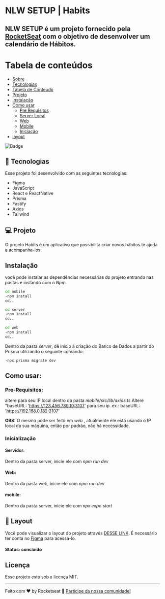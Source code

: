 # NLW SETUP | Habits

## NLW SETUP é um projeto fornecido pela [**RocketSeat**](https://app.rocketseat.com.br) com o objetivo de desenvolver um calendário de Hábitos.

Tabela de conteúdos
=================
   * [Sobre](#tecnologias)
   * [Tecnologias](#tecnologias)
   * [Tabela de Conteudo](#tabela-de-conteudo)
   * [Projeto](#projeto)
   * [Instalação](#instalacao)
   * [Como usar](#como-usar)
      * [Pre Requisitos](#pre-requisitos)
      * [Server Local](#local-server)
      * [Web](#web)
      * [Mobile](#mobile)
      * [Iniciação](#iniciacao)
   * [layout](#layout)


![Badge](https://img.shields.io/static/v1?label=license&message=MIT&color=49AA26&labelColor=000000) 

## 🚀 Tecnologias

Esse projeto foi desenvolvido com as seguintes tecnologias:

- Figma
- JavaScript
- React e ReactNative
- Prisma
- Fastify
- Axios
- Tailwind

## 💻 Projeto

O projeto Habits é um aplicativo que possibilita criar novos hábitos te ajuda a acompanha-los.

## Instalação
você pode instalar as dependências necessárias do projeto entrando nas pastas e instando com o *Npm*
```bash
cd mobile
-npm install
cd..
```
```bash
cd server
-npm install
cd..
```
```bash
cd web
-npm install
cd..
```

Dentro da pasta *server*, dê inicio à criação do Banco de Dados a partir do Prisma utilizando o seguinte comando: 

```bash
-npx prisma migrate dev
```

## Como usar:
### Pre-Requisitos:
  altere para seu IP local dentro da pasta 
   *mobile/src/lib/axios.ts*
    Altere "baseURL: 'https://123.456.789.10:3107' para seu ip.
      ex.: baseURL: 'https://192.168.0.182:3107'


**OBS:** O mesmo pode ser feito em *web* , atualmente ele está usando o IP local da sua máquina, então por padrão, não há necessidade.

### Inicialização
#### Servidor:
 Dentro da pasta server, inicie ele com *npm run dev*

#### Web:
 Dentro da pasta web, inicie ele com *npm run dev*

#### mobile:
 Dentro da pasta server, inicie ele com *npx expo start*


## 🔖 Layout

Você pode visualizar o layout do projeto através [DESSE LINK](https://www.figma.com/file/le2W8NFA9RIl7meUay6lEf/Habits-(i)-(Community)?node-id=6%3A343&t=7Xsv9DSI3ka6A5Fk-0). É necessário ter conta no [Figma](https://figma.com) para acessá-lo.

#### Status: concluído

## Licença

Esse projeto está sob a licença MIT.

---

Feito com ♥ by Rocketseat :wave: [Participe da nossa comunidade!](https://discord.gg/rocketseat)